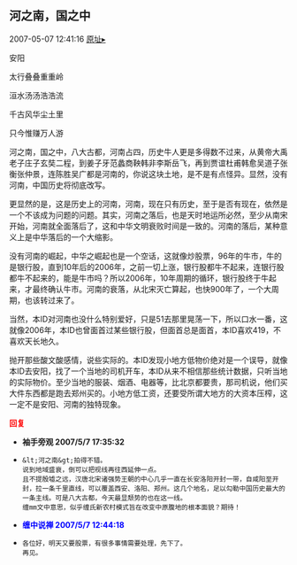 ## 河之南，国之中
2007-05-07 12:41:16
[原址▸](http://www.fxgan.com/chan_time/2007_01_06/497.htm)


安阳

太行叠叠重重岭

洹水汤汤浩浩流

千古风华尘土里

只今惟赚万人游

河之南，国之中，八大古都，河南占四，历史牛人更是多得数不过来，从黄帝大禹老子庄子玄奘二程，到姜子牙范蠡商鞅韩非李斯岳飞，再到贾谊杜甫韩愈吴道子张衡张仲景，连陈胜吴广都是河南的，你说这块土地，是不是有点怪异。显然，没有河南，中国历史将彻底改写。

更显然的是，这是历史上的河南，河南，现在只有历史，至于是否有现在，依然是一个不该成为问题的问题。其实，河南之落后，也是天时地运所必然，至少从南宋开始，河南就全面落后了，这和中华文明衰败时间是一致的。河南的落后，某种意义上是中华落后的一个大缩影。

没有河南的崛起，中华之崛起也是一个空话，这就像炒股票，96年的牛市，牛的是银行股，直到10年后的2006年，之前一切上涨，银行股都牛不起来，连银行股都牛不起来的，能是牛市吗？所以2006年，10年周期的循环，银行股终于牛起来，才最终确认牛市。河南的衰落，从北宋灭亡算起，也快900年了，一个大周期，也该转过来了。

当然，本ID对河南也没什么特别爱好，只是51去那里晃荡一下，所以口水一番，这就像2006年，本ID也曾面首过某些银行股，但面首总是面首，本ID喜欢419，不喜欢天长地久。

抛开那些酸文酸感情，说些实际的。本ID发现小地方低物价绝对是一个误导，就像本ID去安阳，找了一个当地的司机开车，本ID从来不相信那些统计数据，只听当地的实际物价。至少当地的服装、烟酒、电器等，比北京都要贵，那司机说，他们买大件东西都是跑去郑州买的。小地方低工资，还要受所谓大地方的大资本压榨，这一定不是安阳、河南的独特现象。




**<font color='red'>回复</font>**


- **袖手旁观 2007/5/7 17:35:32**
- ```
  &lt;河之南&gt;拍得不错。
  说到地域盛衰，倒可以把视线再往西延伸一点。
  且不提殷墟之远，汉唐北宋诸强势王朝的中心几乎一直在长安洛阳开封一带，自咸阳至开封，拉一条千里直线，可以覆盖西安、洛阳、郑州。这几个地名，足以勾勒中国历史最大的一条主线。可是八大古都，今天最显颓势的也在这一线。
  缠mm文中意思，似乎缠氏新农村模式旨在改变中原腹地的根本面貌？期待！
  ```
- **<font color='blue'>缠中说禅 2007/5/7 12:44:18</font>**
- ```
  各位好，明天又要股票，有很多事情需要处理，先下了。
  再见。
  ```
